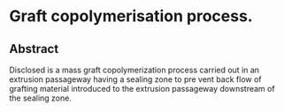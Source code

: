 # Graft copolymerisation process.

## Abstract
Disclosed is a mass graft copolymerization process carried out in an extrusion passageway having a sealing zone to pre vent back flow of grafting material introduced to the extrusion passageway downstream of the sealing zone.
